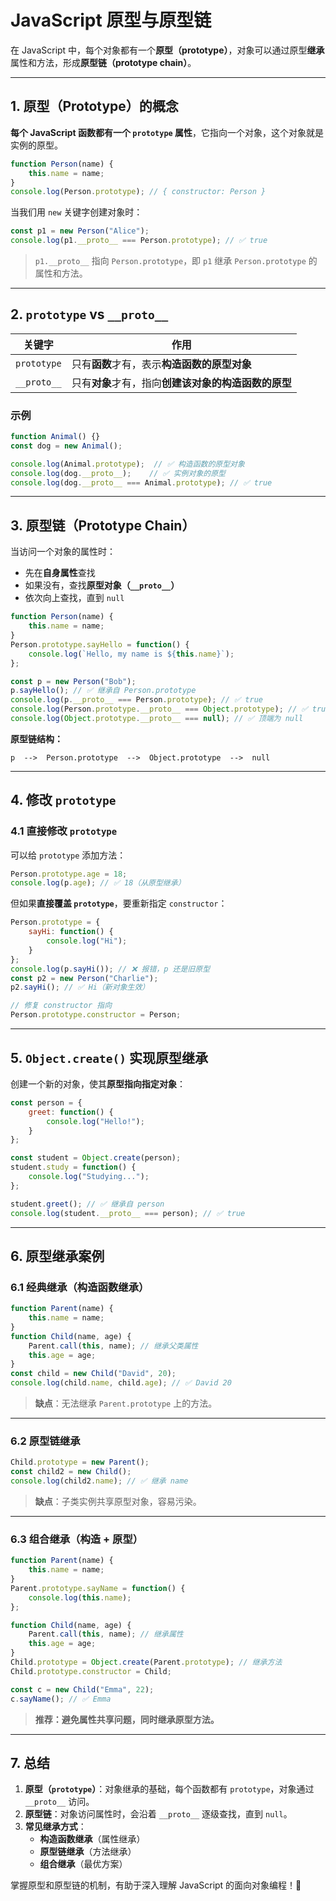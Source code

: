 # **JavaScript 原型与原型链**
在 JavaScript 中，每个对象都有一个**原型（prototype）**，对象可以通过原型**继承**属性和方法，形成**原型链（prototype chain）**。

---

## **1. 原型（Prototype）的概念**
**每个 JavaScript 函数都有一个 `prototype` 属性**，它指向一个对象，这个对象就是实例的原型。

```js
function Person(name) {
    this.name = name;
}
console.log(Person.prototype); // { constructor: Person }
```

当我们用 `new` 关键字创建对象时：
```js
const p1 = new Person("Alice");
console.log(p1.__proto__ === Person.prototype); // ✅ true
```
> `p1.__proto__` 指向 `Person.prototype`，即 `p1` 继承 `Person.prototype` 的属性和方法。

---

## **2. `prototype` vs `__proto__`**
| 关键字 | 作用 |
|--------|------|
| `prototype` | 只有**函数**才有，表示**构造函数的原型对象** |
| `__proto__` | 只有**对象**才有，指向**创建该对象的构造函数的原型** |

### **示例**
```js
function Animal() {}
const dog = new Animal();

console.log(Animal.prototype);  // ✅ 构造函数的原型对象
console.log(dog.__proto__);    // ✅ 实例对象的原型
console.log(dog.__proto__ === Animal.prototype); // ✅ true
```

---

## **3. 原型链（Prototype Chain）**
当访问一个对象的属性时：
- 先在**自身属性**查找
- 如果没有，查找**原型对象（`__proto__`）**
- 依次向上查找，直到 `null`

```js
function Person(name) {
    this.name = name;
}
Person.prototype.sayHello = function() {
    console.log(`Hello, my name is ${this.name}`);
};

const p = new Person("Bob");
p.sayHello(); // ✅ 继承自 Person.prototype
console.log(p.__proto__ === Person.prototype); // ✅ true
console.log(Person.prototype.__proto__ === Object.prototype); // ✅ true
console.log(Object.prototype.__proto__ === null); // ✅ 顶端为 null
```
**原型链结构：**
```
p  -->  Person.prototype  -->  Object.prototype  -->  null
```

---

## **4. 修改 `prototype`**
### **4.1 直接修改 `prototype`**
可以给 `prototype` 添加方法：
```js
Person.prototype.age = 18;
console.log(p.age); // ✅ 18（从原型继承）
```

但如果**直接覆盖 `prototype`**，要重新指定 `constructor`：
```js
Person.prototype = {
    sayHi: function() {
        console.log("Hi");
    }
};
console.log(p.sayHi()); // ❌ 报错，p 还是旧原型
const p2 = new Person("Charlie");
p2.sayHi(); // ✅ Hi（新对象生效）

// 修复 constructor 指向
Person.prototype.constructor = Person;
```

---

## **5. `Object.create()` 实现原型继承**
创建一个新的对象，使其**原型指向指定对象**：
```js
const person = {
    greet: function() {
        console.log("Hello!");
    }
};

const student = Object.create(person);
student.study = function() {
    console.log("Studying...");
};

student.greet(); // ✅ 继承自 person
console.log(student.__proto__ === person); // ✅ true
```

---

## **6. 原型继承案例**
### **6.1 经典继承（构造函数继承）**
```js
function Parent(name) {
    this.name = name;
}
function Child(name, age) {
    Parent.call(this, name); // 继承父类属性
    this.age = age;
}
const child = new Child("David", 20);
console.log(child.name, child.age); // ✅ David 20
```
> **缺点**：无法继承 `Parent.prototype` 上的方法。

---

### **6.2 原型链继承**
```js
Child.prototype = new Parent();
const child2 = new Child();
console.log(child2.name); // ✅ 继承 name
```
> **缺点**：子类实例共享原型对象，容易污染。

---

### **6.3 组合继承（构造 + 原型）**
```js
function Parent(name) {
    this.name = name;
}
Parent.prototype.sayName = function() {
    console.log(this.name);
};

function Child(name, age) {
    Parent.call(this, name); // 继承属性
    this.age = age;
}
Child.prototype = Object.create(Parent.prototype); // 继承方法
Child.prototype.constructor = Child;

const c = new Child("Emma", 22);
c.sayName(); // ✅ Emma
```
> **推荐：避免属性共享问题，同时继承原型方法。**

---

## **7. 总结**
1. **原型（`prototype`）**：对象继承的基础，每个函数都有 `prototype`，对象通过 `__proto__` 访问。
2. **原型链**：对象访问属性时，会沿着 `__proto__` 逐级查找，直到 `null`。
3. **常见继承方式**：
   - **构造函数继承**（属性继承）
   - **原型链继承**（方法继承）
   - **组合继承**（最优方案）

掌握原型和原型链的机制，有助于深入理解 JavaScript 的面向对象编程！🚀
